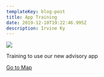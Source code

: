 ```yaml
---
templateKey: blog-post
title: App Training
date: 2019-12-10T19:22:46.995Z
description: Irvine Ky
---
```

![](/img/tommytentpeg.jpg)

Training to use our new advisory app

[Go to Map](/map/?layer=Advisory&feature=28)
